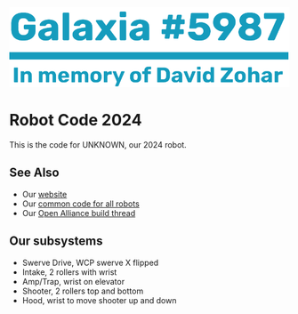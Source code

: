 ![](important-files/markdown/logo.png)
# Robot Code 2024
This is the code for UNKNOWN, our 2024 robot.

## See Also
 - Our [website](https://galaxia5987.com)
 - Our [common code for all robots](https://github.com/Galaxia5987/common)
 - Our [Open Alliance build thread](https://www.chiefdelphi.com/t/frc-5987-galaxia-2024-build-thread-open-alliance)

## Our subsystems
 - Swerve Drive, WCP swerve X flipped
 - Intake, 2 rollers with wrist
 - Amp/Trap, wrist on elevator
 - Shooter, 2 rollers top and bottom
 - Hood, wrist to move shooter up and down